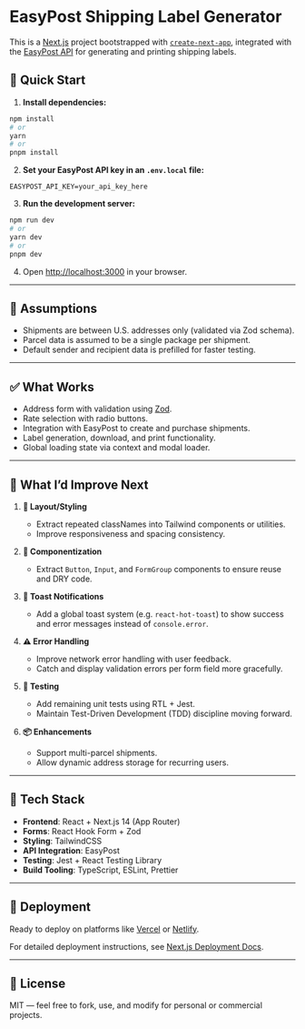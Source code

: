 # EasyPost Shipping Label Generator

This is a [Next.js](https://nextjs.org) project bootstrapped with [`create-next-app`](https://nextjs.org/docs/app/api-reference/cli/create-next-app), integrated with the [EasyPost API](https://www.easypost.com/) for generating and printing shipping labels.

## 🚀 Quick Start

1. **Install dependencies:**

```bash
npm install
# or
yarn
# or
pnpm install
```

2. **Set your EasyPost API key in an `.env.local` file:**

```env
EASYPOST_API_KEY=your_api_key_here
```

3. **Run the development server:**

```bash
npm run dev
# or
yarn dev
# or
pnpm dev
```

4. Open [http://localhost:3000](http://localhost:3000) in your browser.

---

## 🧠 Assumptions

- Shipments are between U.S. addresses only (validated via Zod schema).
- Parcel data is assumed to be a single package per shipment.
- Default sender and recipient data is prefilled for faster testing.

---

## ✅ What Works

- Address form with validation using [Zod](https://zod.dev/).
- Rate selection with radio buttons.
- Integration with EasyPost to create and purchase shipments.
- Label generation, download, and print functionality.
- Global loading state via context and modal loader.

---

## 🔧 What I’d Improve Next

1. **💅 Layout/Styling**

   - Extract repeated classNames into Tailwind components or utilities.
   - Improve responsiveness and spacing consistency.

2. **🔄 Componentization**

   - Extract `Button`, `Input`, and `FormGroup` components to ensure reuse and DRY code.

3. **📣 Toast Notifications**

   - Add a global toast system (e.g. `react-hot-toast`) to show success and error messages instead of `console.error`.

4. **⚠️ Error Handling**

   - Improve network error handling with user feedback.
   - Catch and display validation errors per form field more gracefully.

5. **🧪 Testing**

   - Add remaining unit tests using RTL + Jest.
   - Maintain Test-Driven Development (TDD) discipline moving forward.

6. **📦 Enhancements**
   - Support multi-parcel shipments.
   - Allow dynamic address storage for recurring users.

---

## 🧪 Tech Stack

- **Frontend**: React + Next.js 14 (App Router)
- **Forms**: React Hook Form + Zod
- **Styling**: TailwindCSS
- **API Integration**: EasyPost
- **Testing**: Jest + React Testing Library
- **Build Tooling**: TypeScript, ESLint, Prettier

---

## 🧭 Deployment

Ready to deploy on platforms like [Vercel](https://vercel.com/) or [Netlify](https://www.netlify.com/).

For detailed deployment instructions, see [Next.js Deployment Docs](https://nextjs.org/docs/app/building-your-application/deploying).

---

## 📂 License

MIT — feel free to fork, use, and modify for personal or commercial projects.

